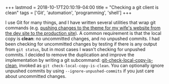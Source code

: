 +++
lastmod = 2018-10-17T20:10:19-04:00
title = "Checking a git client is clean"
tags = ['Git', 'automation', 'programming', 'shell']
+++

I use Git for many things, and I have written several utilities that wrap git
commands (e.g. [pushing changes to the theme for my wife's website from the dev
site to the production
site](https://github.com/tobinjt/bin/blob/master/update-ariane-theme)). A common
requirement is that the local copy is **clean**: no uncommitted changes, and no
unpushed commits. I had been checking for uncommitted changes by testing if
there is any output from `git status`, but in most cases I wasn't checking for
unpushed commits. I decided to remove the duplication and improve the
implementation by writing a git subcommand:
[git-check-local-copy-is-clean](https://github.com/tobinjt/bin/blob/master/git-check-local-copy-is-clean),
invoked as `git check-local-copy-is-clean`. You can optionally ignore unpushed
commits by using `--ignore-unpushed-commits` if you just care about uncommitted
changes.
